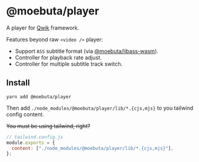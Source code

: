 # @moebuta/player

A player for [Qwik](https://qwik.builder.io) framework.

Features beyond raw `<video />` player:

- Support `ASS` subtitle format (via [@moebuta/libass-wasm][]).
- Controller for playback rate adjust.
- Controller for multiple subtitle track switch.

## Install

```
yarn add @moebuta/player
```

Then add `./node_modules/@moebuta/player/lib/*.{cjs,mjs}` to you tailwind config content.

~~You must be using tailwind, right?~~

```js
// tailwind.config.js
module.exports = {
  content: ["./node_modules/@moebuta/player/lib/*.{cjs,mjs}"],
};
```

[@moebuta/libass-wasm]: https://www.npmjs.com/package/@moebuta/libass-wasm

